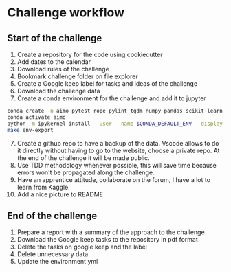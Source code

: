 # Challenge workflow

## Start of the challenge

1. Create a repository for the code using cookiecutter
2. Add dates to the calendar
2. Download rules of the challenge
3. Bookmark challenge folder on file explorer
4. Create a Google keep label for tasks and ideas of the challenge
5. Download the challenge data
6. Create a conda environment for the challenge and add it to jupyter

```bash
conda create -n aimo pytest rope pylint tqdm numpy pandas scikit-learn ipython ipykernel coverage ipywidgets matplotlib python=3.10 -y
conda activate aimo
python -m ipykernel install --user --name $CONDA_DEFAULT_ENV --display-name "Python ($CONDA_DEFAULT_ENV)"
make env-export
```

7. Create a github repo to have a backup of the data. Vscode allows to do it directly without having to go to the website, choose a private repo. At the end of the challenge it will be made public.
8. Use TDD methodology whenever possible, this will save time because errors
won't be propagated along the challenge.
9. Have an apprentice attitude, collaborate on the forum, I have a lot to learn
from Kaggle.
10. Add a nice picture to README

## End of the challenge

1. Prepare a report with a summary of the approach to the challenge
2. Download the Google keep tasks to the repository in pdf format
3. Delete the tasks on google keep and the label
4. Delete unnecessary data
5. Update the environment yml
